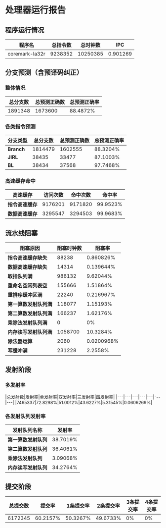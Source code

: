 # 处理器运行报告
## 程序运行情况
|程序名|总指令数|总时钟数|IPC|
|---|---|---|---|
|coremark-la32r|9238352|10250385|0.901269|

## 分支预测（含预译码纠正）
### 整体情况
|总分支数|总预测正确数|总预测正确率|
|---|---|---|
|1891348|1673600|88.4872%|

### 各类指令预测
|分支类型|总分支数|总预测正确数|总预测正确率|
|---|---|---|---|
|**Branch**| 1814479 | 1602555 | 88.3204%|
|**JIRL**| 38435 | 33477 | 87.1003%|
|**BL**| 38434 | 37568 | 97.7468%|

### 高速缓存命中
|高速缓存|访问次数|命中次数|命中率|
|---|---|---|---|
|**指令高速缓存**| 9176201 | 9171820 | 99.9523%|
|**数据高速缓存**| 3295547 | 3294503 | 99.9683%|
## 流水线阻塞
|阻塞原因|阻塞时钟数|阻塞率|
|---|---|---|
|**指令高速缓存缺失**| 88238 | 0.860826%|
|**数据高速缓存缺失**| 14314 | 0.139644%|
|**取指队列满**| 986132 | 9.62044%|
|**重命名空闲列表空**|155666 | 1.51864%|
|**重排序缓冲区满**|22240 | 0.216967%|
|**第一算数发射队列满**|118077 | 1.15193%|
|**第二算数发射队列满**|166237 | 1.62176%|
|**乘除法发射队列满**|0 | 0%|
|**内存读写发射队列满**|1058700 | 10.3284%|
|**除法器运算**|2060 | 0.0200968%|
|**写缓冲满**|231228 | 2.2558%|

## 发射阶段
### 多发射率
|总发射数|发射率|单发射率|双发射率|三发射率|四发射率|
|---|---|---|---|---|---|---|
|7465337|72.8298%|51.0012%|43.6227%|5.31545%|0.0606269%|

### 各发射队列发射率
|发射队列名称|发射率|
|---|---|
|**第一算数发射队列**|38.7019%|
|**第二算数发射队列**|36.4061%|
|**乘除法发射队列**|3.09068%|
|**内存读写发射队列**|34.2764%|

## 提交阶段
|总提交数|提交率|1条提交率|2条提交率|3条提交率|4条提交率|
|---|---|---|---|---|---|
|6172345|60.2157%|50.3267%|49.6733%|0%|0%|
